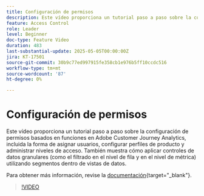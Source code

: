 ```yaml
---
title: Configuración de permisos
description: Este vídeo proporciona un tutorial paso a paso sobre la configuración de permisos basados en funciones en Adobe Customer Journey Analytics, incluida la forma de asignar usuarios, configurar perfiles de producto y administrar niveles de acceso.
feature: Access Control
role: Leader
level: Beginner
doc-type: Feature Video
duration: 483
last-substantial-update: 2025-05-05T00:00:00Z
jira: KT-17501
source-git-commit: 30b9c77ed997915fe358cb1e976b5ff10ccdc516
workflow-type: tm+mt
source-wordcount: '87'
ht-degree: 0%

---
```


# Configuración de permisos

Este vídeo proporciona un tutorial paso a paso sobre la configuración de permisos basados en funciones en Adobe Customer Journey Analytics, incluida la forma de asignar usuarios, configurar perfiles de producto y administrar niveles de acceso. También muestra cómo aplicar controles de datos granulares (como el filtrado en el nivel de fila y en el nivel de métrica) utilizando segmentos dentro de vistas de datos.

Para obtener más información, revise la [documentación](https://experienceleague.adobe.com/es/docs/analytics-platform/using/technotes/access-control){target="_blank"}.

>[!VIDEO](https://video.tv.adobe.com/v/3463388/?learn=on&captions=spa)
